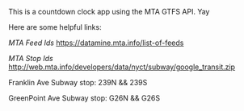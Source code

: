 This is a countdown clock app using the MTA GTFS API. Yay

Here are some helpful links:

_MTA Feed Ids_ https://datamine.mta.info/list-of-feeds

_MTA Stop Ids_ http://web.mta.info/developers/data/nyct/subway/google_transit.zip

Franklin Ave Subway stop: 239N && 239S

GreenPoint Ave Subway stop: G26N && G26S
